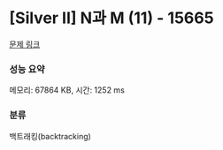 # [Silver II] N과 M (11) - 15665 

[문제 링크](https://www.acmicpc.net/problem/15665) 

### 성능 요약

메모리: 67864 KB, 시간: 1252 ms

### 분류

백트래킹(backtracking)

